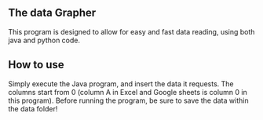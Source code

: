 ## The data Grapher

This program is designed to allow for easy and fast data reading, using both java and python code.

## How to use

Simply execute the Java program, and insert the data it requests. The columns start from 0 (column A in Excel and Google sheets is column 0 in this program).
Before running the program, be sure to save the data within the data folder!
